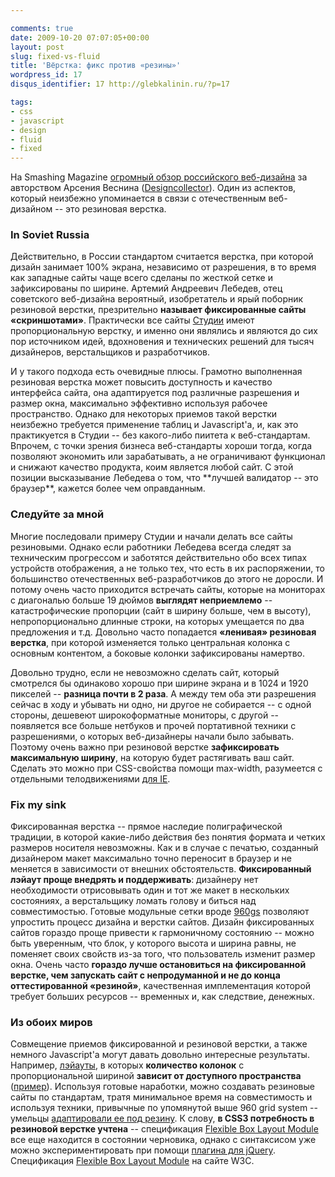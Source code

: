 ```yaml
---

comments: true
date: 2009-10-20 07:07:05+00:00
layout: post
slug: fixed-vs-fluid
title: 'Вёрстка: фикс против «резины»'
wordpress_id: 17
disqus_identifier: 17 http://glebkalinin.ru/?p=17

tags:
- css
- javascript
- design
- fluid
- fixed
---
```


На Smashing Magazine [огромный обзор российского веб-дизайна](http://www.smashingmagazine.com/2009/10/17/global-web-design-russia/) за авторством Арсения Веснина ([Designcollector](http://designcollector.net/)). Один из аспектов, который неизбежно упоминается в связи с отечественным веб-дизайном -- это резиновая верстка.




### In Soviet Russia




Действительно, в России стандартом считается верстка, при которой дизайн занимает 100% экрана, независимо от разрешения, в то время как западные сайты чаще всего сделаны по жесткой сетке и зафиксированы по ширине. Артемий Андреевич Лебедев, отец советского веб-дизайна вероятный, изобретатель и ярый поборник резиновой верстки, презрительно **называет фиксированные сайты «скриншотами»**. Практически все сайты [Студии](http://artlebedev.ru) имеют пропорциональную верстку, и именно они являлись и являются до сих пор источником идей, вдохновения и технических решений для тысяч дизайнеров, верстальщиков и разработчиков.




<!-- more -->И у такого подхода есть очевидные плюсы. Грамотно выполненная резиновая верстка может повысить доступность и качество интерфейса сайта, она адаптируется под различные разрешения и размер окна, максимально эффективно используя рабочее пространство. Однако для некоторых приемов такой верстки неизбежно требуется применение таблиц и Javascript'а, и, как это практикуется в Студии -- без какого-либо пиитета к веб-стандартам. Впрочем, с точки зрения бизнеса веб-стандарты хороши тогда, когда позволяют экономить или зарабатывать, а не ограничивают функционал и снижают качество продукта, коим является любой сайт. С этой позиции высказывание Лебедева о том, что **лучшей валидатор -- это браузер**, кажется более чем оправданным.




### Следуйте за мной




Многие последовали примеру Студии и начали делать все сайты резиновыми. Однако если работники Лебедева всегда следят за техническим прогрессом и заботятся действительно обо всех типах устройств отображения, а не только тех, что есть в их распоряжении, то большинство отечественных веб-разработчиков до этого не доросли. И потому очень часто приходится встречать сайты, которые на мониторах с диагональю больше 19 дюймов **выглядят неприемлемо** -- катастрофические пропорции (сайт в ширину больше, чем в высоту), непропорционально длинные строки, на которых умещается по два предложения и т.д. Довольно часто попадается **«ленивая» резиновая верстка**, при которой изменяется только центральная колонка с основным контентом, а боковые колонки зафиксированы намертво.




Довольно трудно, если не невозможно сделать сайт, который смотрелся бы одинаково хорошо при ширине экрана и в 1024 и 1920 пикселей -- **разница почти в 2 раза**. А между тем оба эти разрешения сейчас в ходу и убывать ни одно, ни другое не собирается -- с одной стороны, дешевеют широкоформатные мониторы, с другой -- появляется все больше нетбуков и прочей портативной техники с разрешениями, о которых веб-дизайнеры начали было забывать. Поэтому очень важно при резиновой верстке **зафиксировать максимальную ширину**, на которую будет растягивать ваш сайт. Сделать это можно при CSS-свойства помощи max-width, разумеется с отдельными телодвижениями [для IE](http://xhtml.ru/2005/06/11/max-width/).




### Fix my sink




Фиксированная верстка -- прямое наследие полиграфической традиции, в которой какие-либо действия без понятия формата и четких размеров носителя невозможны. Как и в случае с печатью, созданный дизайнером макет максимально точно переносит в браузер и не меняется в зависимости от внешних обстоятельств. **Фиксированный лэйаут проще внедрять и поддерживать**: дизайнеру нет необходимости отрисовывать один и тот же макет в нескольких состояниях, а верстальщику ломать голову и биться над совместимостью. Готовые модульные сетки вроде [960gs](http://960.gs/) позволяют упростить процесс дизайна и верстки сайтов. Дизайн фиксированных сайтов гораздо проще привести к гармоничному состоянию -- можно быть уверенным, что блок, у которого высота и ширина равны, не поменяет своих свойств из-за того, что пользователь изменит размер окна. Очень часто **гораздо лучше остановиться на фиксированной верстке, чем запускать сайт с непродуманной и не до конца оттестированной «резиной»**, качественная имплементация которой требует больших ресурсов -- временных и, как следствие, денежных.




### Из обоих миров




Совмещение приемов фиксированной и резиновой верстки, а также немного Javascript'а могут давать довольно интересные результаты. Например, [лэйауты](http://www.sohtanaka.com/web-design/smart-columns-w-css-jquery/), в которых **количество колонок** с пропорциональной шириной **зависит от доступного пространства** ([пример](http://www.sohtanaka.com/web-design/examples/smart-columns/)). Используя готовые наработки, можно создавать резиновые сайты по стандартам, тратя минимальное время на совместимость и используя техники, привычные по упомянутой выше 960 grid system -- умельцы [ адаптировали ее под резину](http://www.designinfluences.com/fluid960gs/). К слову, **в CSS3 потребность в резиновой верстке учтена** -- спецификация [Flexible Box Layout Module](http://www.css3.info/introducing-the-flexible-box-layout-module/) все еще находится в состоянии черновика, однако с синтаксисом уже можно экспериментировать при помощи [плагина для jQuery](http://a.deveria.com/?p=236). Спецификация [Flexible Box Layout Module](http://www.w3.org/TR/css3-flexbox/) на сайте W3C.
